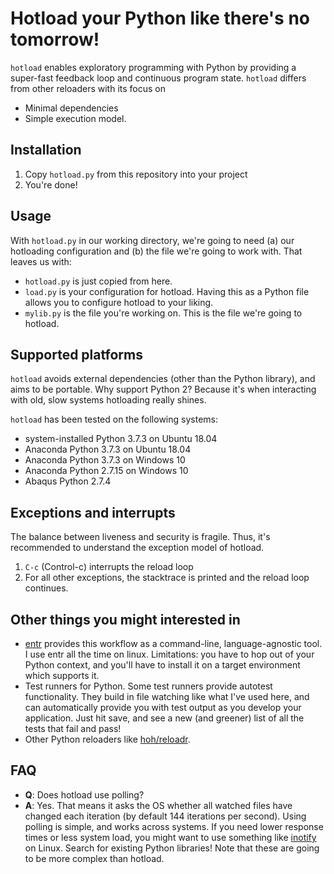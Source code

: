 # Hotload your Python like there's no tomorrow!

`hotload` enables exploratory programming with Python by providing a super-fast
feedback loop and continuous program state. `hotload` differs from other
reloaders with its focus on

- Minimal dependencies
- Simple execution model.

## Installation

1. Copy `hotload.py` from this repository into your project
2. You're done!

## Usage

With `hotload.py` in our working directory, we're going to need (a) our
hotloading configuration and (b) the file we're going to work with. That leaves
us with:

- `hotload.py` is just copied from here.
- `load.py` is your configuration for hotload. Having this as a Python file
  allows you to configure hotload to your liking.
- `mylib.py` is the file you're working on. This is the file we're going to
  hotload.

## Supported platforms

`hotload` avoids external dependencies (other than the Python library), and aims
to be portable. Why support Python 2? Because it's when interacting with old,
slow systems hotloading really shines.

`hotload` has been tested on the following systems:

- system-installed Python 3.7.3 on Ubuntu 18.04
- Anaconda Python 3.7.3 on Ubuntu 18.04
- Anaconda Python 3.7.3 on Windows 10
- Anaconda Python 2.7.15 on Windows 10
- Abaqus Python 2.7.4

## Exceptions and interrupts

The balance between liveness and security is fragile. Thus, it's recommended to
understand the exception model of hotload.

1. `C-c` (Control-c) interrupts the reload loop
2. For all other exceptions, the stacktrace is printed and the reload loop
   continues.

## Other things you might interested in

- [entr][1] provides this workflow as a command-line, language-agnostic tool. I
  use entr all the time on linux. Limitations: you have to hop out of your
  Python context, and you'll have to install it on a target environment which
  supports it.
- Test runners for Python. Some test runners provide autotest functionality.
  They build in file watching like what I've used here, and can automatically
  provide you with test output as you develop your application. Just hit save,
  and see a new (and greener) list of all the tests that fail and pass!
- Other Python reloaders like [hoh/reloadr][2].

[1]: http://eradman.com/entrproject/
[2]: https://github.com/hoh/reloadr

## FAQ

- **Q**: Does hotload use polling?
- **A**: Yes. That means it asks the OS whether all watched files have changed
  each iteration (by default 144 iterations per second). Using polling is
  simple, and works across systems. If you need lower response times or less
  system load, you might want to use something like [inotify][3] on Linux.
  Search for existing Python libraries! Note that these are going to be more
  complex than hotload.
  
[3]: http://man7.org/linux/man-pages/man7/inotify.7.html
